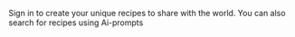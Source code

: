 Sign in to create your unique recipes to share with the world. You can also search for recipes using Ai-prompts